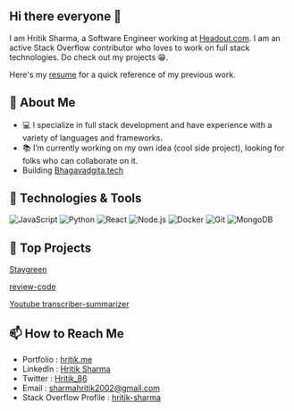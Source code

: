 <h2>Hi there everyone 👋</h2>

I am Hritik Sharma, a Software Engineer working at <a href="https://www.headout.com">Headout.com</a>. I am an active Stack Overflow contributor who loves to work on full stack technologies. Do check out my projects 😁.

Here's my [resume](https://www.hritik.me/resume) for a quick reference of my previous work.

## 🌟 About Me

- 💻 I specialize in full stack development and have experience with a variety of languages and frameworks.
- 📚 I’m currently working on my own idea (cool side project), looking for folks who can collaborate on it.
- Building [Bhagavadgita.tech](https://www.bhagavadgita.tech)

## 🔧 Technologies & Tools

![JavaScript](https://img.shields.io/badge/JavaScript-F7DF1E?style=for-the-badge&logo=javascript&logoColor=black)
![Python](https://img.shields.io/badge/Python-3776AB?style=for-the-badge&logo=python&logoColor=white)
![React](https://img.shields.io/badge/React-20232A?style=for-the-badge&logo=react&logoColor=61DAFB)
![Node.js](https://img.shields.io/badge/Node.js-339933?style=for-the-badge&logo=nodedotjs&logoColor=white)
![Docker](https://img.shields.io/badge/Docker-2496ED?style=for-the-badge&logo=docker&logoColor=white)
![Git](https://img.shields.io/badge/Git-F05032?style=for-the-badge&logo=git&logoColor=white)
![MongoDB](https://img.shields.io/badge/MongoDB-47A248?style=for-the-badge&logo=mongodb&logoColor=white)

## 🚀 Top Projects

[Staygreen](https://staygreen.vercel.app/)

[review-code](https://github.com/hritik2002/review-code)

[Youtube transcriber-summarizer](https://github.com/hritik2002/youtube-transcriber-summarizer)

## 📫 How to Reach Me

- Portfolio : [hritik.me](https://www.hritik.me)
- LinkedIn : [Hritik Sharma](https://linkedin.com/in/hritik2002)
- Twitter : [Hritik_86](https://twitter.com/Hritik_86)
- Email : sharmahritik2002@gmail.com
- Stack Overflow Profile : [hritik-sharma](https://stackoverflow.com/users/15116207/hritik-sharma)
